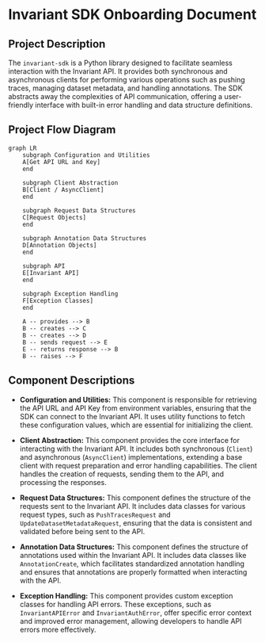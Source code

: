 # Invariant SDK Onboarding Document

## Project Description

The `invariant-sdk` is a Python library designed to facilitate seamless interaction with the Invariant API. It provides both synchronous and asynchronous clients for performing various operations such as pushing traces, managing dataset metadata, and handling annotations. The SDK abstracts away the complexities of API communication, offering a user-friendly interface with built-in error handling and data structure definitions.

## Project Flow Diagram

```mermaid
graph LR
    subgraph Configuration and Utilities
    A[Get API URL and Key]
    end

    subgraph Client Abstraction
    B[Client / AsyncClient]
    end

    subgraph Request Data Structures
    C[Request Objects]
    end

    subgraph Annotation Data Structures
    D[Annotation Objects]
    end

    subgraph API
    E[Invariant API]
    end

    subgraph Exception Handling
    F[Exception Classes]
    end

    A -- provides --> B
    B -- creates --> C
    B -- creates --> D
    B -- sends request --> E
    E -- returns response --> B
    B -- raises --> F
```

## Component Descriptions

*   **Configuration and Utilities:** This component is responsible for retrieving the API URL and API Key from environment variables, ensuring that the SDK can connect to the Invariant API. It uses utility functions to fetch these configuration values, which are essential for initializing the client.

*   **Client Abstraction:** This component provides the core interface for interacting with the Invariant API. It includes both synchronous (`Client`) and asynchronous (`AsyncClient`) implementations, extending a base client with request preparation and error handling capabilities. The client handles the creation of requests, sending them to the API, and processing the responses.

*   **Request Data Structures:** This component defines the structure of the requests sent to the Invariant API. It includes data classes for various request types, such as `PushTracesRequest` and `UpdateDatasetMetadataRequest`, ensuring that the data is consistent and validated before being sent to the API.

*   **Annotation Data Structures:** This component defines the structure of annotations used within the Invariant API. It includes data classes like `AnnotationCreate`, which facilitates standardized annotation handling and ensures that annotations are properly formatted when interacting with the API.

*   **Exception Handling:** This component provides custom exception classes for handling API errors. These exceptions, such as `InvariantAPIError` and `InvariantAuthError`, offer specific error context and improved error management, allowing developers to handle API errors more effectively.
